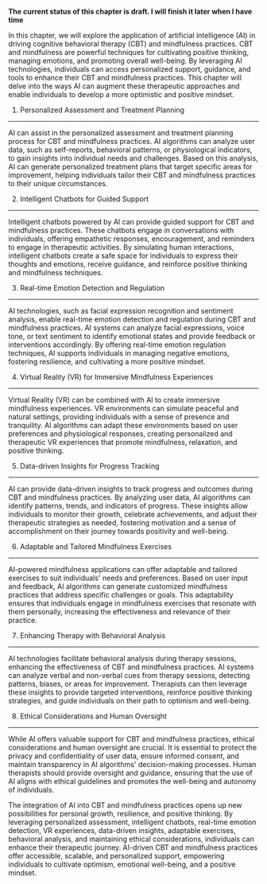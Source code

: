 **The current status of this chapter is draft. I will finish it later when I have time**

In this chapter, we will explore the application of artificial intelligence (AI) in driving cognitive behavioral therapy (CBT) and mindfulness practices. CBT and mindfulness are powerful techniques for cultivating positive thinking, managing emotions, and promoting overall well-being. By leveraging AI technologies, individuals can access personalized support, guidance, and tools to enhance their CBT and mindfulness practices. This chapter will delve into the ways AI can augment these therapeutic approaches and enable individuals to develop a more optimistic and positive mindset.

1. Personalized Assessment and Treatment Planning
-------------------------------------------------

AI can assist in the personalized assessment and treatment planning process for CBT and mindfulness practices. AI algorithms can analyze user data, such as self-reports, behavioral patterns, or physiological indicators, to gain insights into individual needs and challenges. Based on this analysis, AI can generate personalized treatment plans that target specific areas for improvement, helping individuals tailor their CBT and mindfulness practices to their unique circumstances.

2. Intelligent Chatbots for Guided Support
------------------------------------------

Intelligent chatbots powered by AI can provide guided support for CBT and mindfulness practices. These chatbots engage in conversations with individuals, offering empathetic responses, encouragement, and reminders to engage in therapeutic activities. By simulating human interactions, intelligent chatbots create a safe space for individuals to express their thoughts and emotions, receive guidance, and reinforce positive thinking and mindfulness techniques.

3. Real-time Emotion Detection and Regulation
---------------------------------------------

AI technologies, such as facial expression recognition and sentiment analysis, enable real-time emotion detection and regulation during CBT and mindfulness practices. AI systems can analyze facial expressions, voice tone, or text sentiment to identify emotional states and provide feedback or interventions accordingly. By offering real-time emotion regulation techniques, AI supports individuals in managing negative emotions, fostering resilience, and cultivating a more positive mindset.

4. Virtual Reality (VR) for Immersive Mindfulness Experiences
-------------------------------------------------------------

Virtual Reality (VR) can be combined with AI to create immersive mindfulness experiences. VR environments can simulate peaceful and natural settings, providing individuals with a sense of presence and tranquility. AI algorithms can adapt these environments based on user preferences and physiological responses, creating personalized and therapeutic VR experiences that promote mindfulness, relaxation, and positive thinking.

5. Data-driven Insights for Progress Tracking
---------------------------------------------

AI can provide data-driven insights to track progress and outcomes during CBT and mindfulness practices. By analyzing user data, AI algorithms can identify patterns, trends, and indicators of progress. These insights allow individuals to monitor their growth, celebrate achievements, and adjust their therapeutic strategies as needed, fostering motivation and a sense of accomplishment on their journey towards positivity and well-being.

6. Adaptable and Tailored Mindfulness Exercises
-----------------------------------------------

AI-powered mindfulness applications can offer adaptable and tailored exercises to suit individuals' needs and preferences. Based on user input and feedback, AI algorithms can generate customized mindfulness practices that address specific challenges or goals. This adaptability ensures that individuals engage in mindfulness exercises that resonate with them personally, increasing the effectiveness and relevance of their practice.

7. Enhancing Therapy with Behavioral Analysis
---------------------------------------------

AI technologies facilitate behavioral analysis during therapy sessions, enhancing the effectiveness of CBT and mindfulness practices. AI systems can analyze verbal and non-verbal cues from therapy sessions, detecting patterns, biases, or areas for improvement. Therapists can then leverage these insights to provide targeted interventions, reinforce positive thinking strategies, and guide individuals on their path to optimism and well-being.

8. Ethical Considerations and Human Oversight
---------------------------------------------

While AI offers valuable support for CBT and mindfulness practices, ethical considerations and human oversight are crucial. It is essential to protect the privacy and confidentiality of user data, ensure informed consent, and maintain transparency in AI algorithms' decision-making processes. Human therapists should provide oversight and guidance, ensuring that the use of AI aligns with ethical guidelines and promotes the well-being and autonomy of individuals.

The integration of AI into CBT and mindfulness practices opens up new possibilities for personal growth, resilience, and positive thinking. By leveraging personalized assessment, intelligent chatbots, real-time emotion detection, VR experiences, data-driven insights, adaptable exercises, behavioral analysis, and maintaining ethical considerations, individuals can enhance their therapeutic journey. AI-driven CBT and mindfulness practices offer accessible, scalable, and personalized support, empowering individuals to cultivate optimism, emotional well-being, and a positive mindset.
